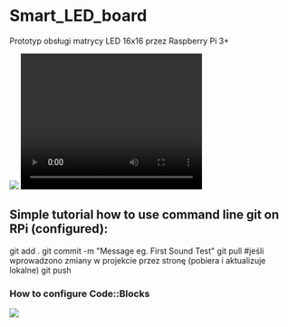 # Smart_LED_board
Prototyp obsługi matrycy LED 16x16 przez Raspberry Pi 3+

<img src="./obj/test.gif">


<video width="320" height="240" controls>
  <source src="./obj/soundV.mp4" type="video/mp4">
Your browser does not support the video tag.
</video>

<h2>Simple tutorial how to use command line git on RPi (configured):</h2>
  git add .
  git commit -m "Message eg. First Sound Test"
  git pull #jeśli wprowadzono zmiany w projekcie przez stronę (pobiera i aktualizuje lokalne)
  git push 

<h3> How to configure Code::Blocks</h3>
<img src="https://github.com/informacja/Smart_LED_board/blob/master/conf_codeblocks.png">
